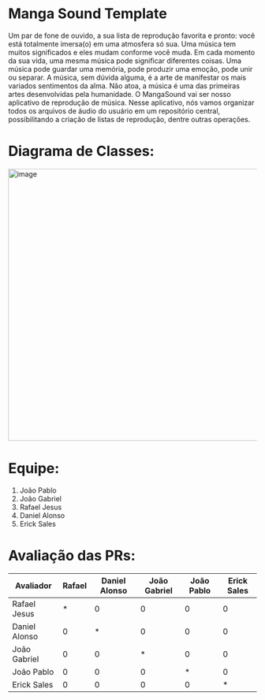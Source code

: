 # Manga Sound Template

Um par de fone de ouvido, a sua lista de reprodução favorita e pronto: você está totalmente imersa(o) em uma atmosfera só sua. Uma música tem muitos significados e eles mudam conforme você muda. Em cada momento da sua vida, uma mesma música pode significar diferentes coisas. Uma música pode guardar uma memória, pode produzir uma emoção, pode unir ou separar. A música, sem dúvida alguma, é a arte de manifestar os mais variados sentimentos da alma. Não atoa, a música é uma das primeiras artes desenvolvidas pela humanidade. O MangaSound vai ser nosso aplicativo de reprodução de música. Nesse aplicativo, nós vamos organizar todos os arquivos de áudio do usuário em um repositório central, possibilitando a criação de listas de reprodução, dentre outras operações. 

# Diagrama de Classes: 

<img width="552" alt="image" src="https://github.com/user-attachments/assets/9873181b-511f-42d9-8cf5-5d5966515634" />


# Equipe: <garotos-de-programa>
1. João Pablo
2. João Gabriel
3. Rafael Jesus
4. Daniel Alonso
5. Erick Sales

# Avaliação das PRs:

| Avaliador     | Rafael | Daniel Alonso | João Gabriel | João Pablo | Erick Sales |
|---------------|--------|---------------|--------------|------------|-------------|
| Rafael Jesus  | *      | 0             | 0            | 0          | 0           |
| Daniel Alonso | 0      | *             | 0            | 0          | 0           |
| João Gabriel  | 0      | 0             | *            | 0          | 0           |
| João Pablo    | 0      | 0             | 0            | *          | 0           |
| Erick Sales   | 0      | 0             | 0            | 0          | *           |




